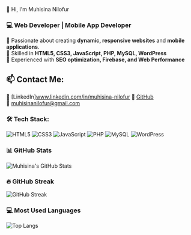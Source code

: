 👋 Hi, I'm Muhisina Nilofur  
### 💻 Web Developer | Mobile App Developer  

🚀 Passionate about creating **dynamic, responsive websites** and **mobile applications**.  
🔹 Skilled in **HTML5, CSS3, JavaScript, PHP, MySQL, WordPress**  
🔹 Experienced with **SEO optimization, Firebase, and Web Performance** 

## 📫 Contact Me:  
💼 [LinkedIn]www.linkedin.com/in/muhisina-nilofur
🐙 [GitHub](https://github.com/muhisina123)  
📧 muhisinanilofur@gmail.com


### 🛠 Tech Stack:

![HTML5](https://img.shields.io/badge/HTML5-E34F26?style=flat&logo=html5&logoColor=white)
![CSS3](https://img.shields.io/badge/CSS3-1572B6?style=flat&logo=css3&logoColor=white)
![JavaScript](https://img.shields.io/badge/JavaScript-F7DF1E?style=flat&logo=javascript&logoColor=black)
![PHP](https://img.shields.io/badge/PHP-777BB4?style=flat&logo=php&logoColor=white)
![MySQL](https://img.shields.io/badge/MySQL-4479A1?style=flat&logo=mysql&logoColor=white)
![WordPress](https://img.shields.io/badge/WordPress-21759B?style=flat&logo=wordpress&logoColor=white)


### 📊 GitHub Stats  
![Muhisina's GitHub Stats](https://github-readme-stats.vercel.app/api?username=muhisina123&show_icons=true&theme=radical)  

### 🔥 GitHub Streak  
![GitHub Streak](https://github-readme-streak-stats.herokuapp.com/?user=muhisina123&theme=dark)  

### 💻 Most Used Languages  
![Top Langs](https://github-readme-stats.vercel.app/api/top-langs/?username=muhisina123&layout=compact&theme=radical)  


